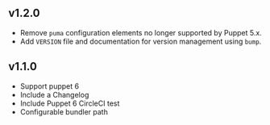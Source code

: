 ## v1.2.0
- Remove `puma` configuration elements no longer supported by Puppet 5.x.
- Add `VERSION` file and documentation for version management using `bump`.

## v1.1.0
- Support puppet 6
- Include a Changelog
- Include Puppet 6 CircleCI test
- Configurable bundler path
